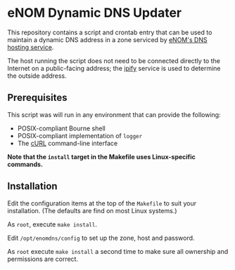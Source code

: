# eNOM Dynamic DNS Updater

This repository contains a script and crontab entry that can be used
to maintain a dynamic DNS address in a zone serviced by [eNOM's DNS
hosting service](https://www.enom.com/hosting/dns).

The host running the script does not need to be connected directly to
the Internet on a public-facing address; the
[ipify](https://www.ipify.org) service is used to determine the
outside address.


## Prerequisites

This script was will run in any environment that can provide the following:

 * POSIX-compliant Bourne shell
 * POSIX-compliant implementation of `logger`
 * The [cURL](https://curl.haxx.se) command-line interface

**Note that the `install` target in the Makefile uses Linux-specific commands.**


## Installation

Edit the configuration items at the top of the `Makefile` to suit your
installation.  (The defaults are find on most Linux systems.)

As `root`, execute `make install`.

Edit `/opt/enomdns/config` to set up the zone, host and password.

As `root` execute `make install` a second time to make sure all
ownership and permissions are correct.
